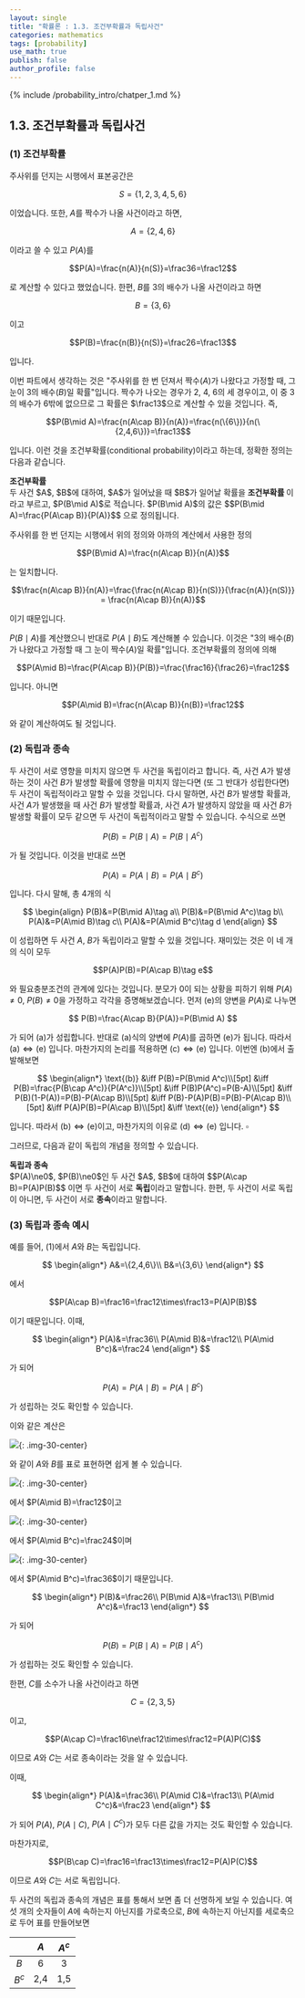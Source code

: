 ```yaml
---
layout: single
title: "확률론 : 1.3. 조건부확률과 독립사건"
categories: mathematics
tags: [probability]
use_math: true
publish: false
author_profile: false
---
```


{% include /probability_intro/chatper_1.md %}

<style>
.center-table {
  text-align: center;
  margin: 0 auto;
  max-width: 100%;
  overflow: auto;
}
</style>

## 1.3. 조건부확률과 독립사건

### (1) 조건부확률

주사위를 던지는 시행에서 표본공간은

$$S=\{1,2,3,4,5,6\}$$

이었습니다.
또한, $A$를 짝수가 나올 사건이라고 하면,

$$A=\{2,4,6\}$$

이라고 쓸 수 있고 $P(A)$를

$$P(A)=\frac{n(A)}{n(S)}=\frac36=\frac12$$

로 계산할 수 있다고 했었습니다.
한편, $B$를 3의 배수가 나올 사건이라고 하면

$$B=\{3,6\}$$

이고

$$P(B)=\frac{n(B)}{n(S)}=\frac26=\frac13$$

입니다.

이번 파트에서 생각하는 것은 "주사위를 한 번 던져서 짝수($A$)가 나왔다고 가정할 때, 그 눈이 3의 배수($B$)일 확률"입니다.
짝수가 나오는 경우가 2, 4, 6의 세 경우이고, 이 중 3의 배수가 6밖에 없으므로 그 확률은 $\frac13$으로 계산할 수 있을 것입니다.
즉,

$$P(B\mid A)=\frac{n(A\cap B)}{n(A)}=\frac{n(\{6\})}{n(\{2,4,6\})}=\frac13$$

입니다.
이런 것을 조건부확률(conditional probability)이라고 하는데, 정확한 정의는 다음과 같습니다.

<div class="notice--info">
<b> 조건부확률 </b> <br>
두 사건 $A$, $B$에 대하여, $A$가 일어났을 때 $B$가 일어날 확률을 <b> 조건부확률 </b>이라고 부르고, $P(B\mid A)$로 적습니다.
$P(B\mid A)$의 값은
$$P(B\mid A)=\frac{P(A\cap B)}{P(A)}$$
으로 정의됩니다.
</div>

주사위를 한 번 던지는 시행에서 위의 정의와 아까의 계산에서 사용한 정의

$$P(B\mid A)=\frac{n(A\cap B)}{n(A)}$$

는 일치합니다.

$$\frac{n(A\cap B)}{n(A)}=\frac{\frac{n(A\cap B)}{n(S)}}{\frac{n(A)}{n(S)}} = \frac{n(A\cap B)}{n(A)}$$

이기 때문입니다.

$P(B\mid A)$를 계산했으니 반대로 $P(A\mid B)$도 계산해볼 수 있습니다.
이것은 "3의 배수($B$)가 나왔다고 가정할 때 그 눈이 짝수($A$)일 확률"입니다.
조건부확률의 정의에 의해

$$P(A\mid B)=\frac{P(A\cap B)}{P(B)}=\frac{\frac16}{\frac26}=\frac12$$

입니다.
아니면

$$P(A\mid B)=\frac{n(A\cap B)}{n(B)}=\frac12$$

와 같이 계산하여도 될 것입니다.

### (2) 독립과 종속

두 사건이 서로 영향을 미치지 않으면 두 사건을 독립이라고 합니다.
즉, 사건 $A$가 발생하는 것이 사건 $B$가 발생할 확률에 영향을 미치지 않는다면 (또 그 반대가 성립한다면) 두 사건이 독립적이라고 말할 수 있을 것입니다.
다시 말하면, 사건 $B$가 발생할 확률과, 사건 $A$가 발생했을 때 사건 $B$가 발생할 확률과, 사건 $A$가 발생하지 않았을 때 사건 $B$가 발생할 확률이 모두 같으면 두 사건이 독립적이라고 말할 수 있습니다.
수식으로 쓰면

$$P(B)=P(B\mid A)=P(B\mid A^c)$$

가 될 것입니다.
이것을 반대로 쓰면

$$P(A)=P(A\mid B)=P(A\mid B^c)$$

입니다.
다시 말해, 총 4개의 식

$$
\begin{align}
P(B)&=P(B\mid A)\tag a\\
P(B)&=P(B\mid A^c)\tag b\\
P(A)&=P(A\mid B)\tag c\\
P(A)&=P(A\mid B^c)\tag d
\end{align}
$$

이 성립하면 두 사건 $A$, $B$가 독립이라고 말할 수 있을 것입니다.
재미있는 것은 이 네 개의 식이 모두

$$P(A)P(B)=P(A\cap B)\tag e$$

와 필요충분조건의 관계에 있다는 것입니다.
분모가 0이 되는 상황을 피하기 위해 $P(A)\ne0$, $P(B)\ne0$을 가정하고 각각을 증명해보겠습니다.
먼저 $\text{(e)}$의 양변을 $P(A)$로 나누면

$$
P(B)=\frac{A\cap B}{P(A)}=P(B\mid A)
$$

가 되어 $\text{(a)}$가 성립합니다.
반대로 $\text{(a)}$식의 양변에 $P(A)$를 곱하면 (e)가 됩니다. 따라서 $\text{(a)}\iff\text{(e)}$ 입니다.
마찬가지의 논리를 적용하면 $\text{(c)}\iff\text{(e)}$ 입니다.
이번엔 $\text{(b)}$에서 출발해보면

$$
\begin{align*}
\text{(b)}
&\iff P(B)=P(B\mid A^c)\\[5pt]
&\iff P(B)=\frac{P(B\cap A^c)}{P(A^c)}\\[5pt]
&\iff P(B)P(A^c)=P(B-A)\\[5pt]
&\iff P(B)(1-P(A))=P(B)-P(A\cap B)\\[5pt]
&\iff P(B)-P(A)P(B)=P(B)-P(A\cap B)\\[5pt]
&\iff P(A)P(B)=P(A\cap B)\\[5pt]
&\iff \text{(e)}
\end{align*}
$$

입니다.
따라서 $\text{(b)}\iff\text{(e)}$이고, 마찬가지의 이유로 $\text{(d)}\iff\text{(e)}$ 입니다. $\square$

그러므로, 다음과 같이 독립의 개념을 정의할 수 있습니다.

<div class="notice--info">
<b> 독립과 종속 </b> <br>
$P(A)\ne0$, $P(B)\ne0$인 두 사건 $A$, $B$에 대하여 
$$P(A\cap B)=P(A)P(B)$$
이면 두 사건이 서로 <b>독립</b>이라고 말합니다.
한편, 두 사건이 서로 독립이 아니면, 두 사건이 서로 <b>종속</b>이라고 말합니다.
</div>

### (3) 독립과 종속 예시

예를 들어, (1)에서 $A$와 $B$는 독립입니다.

$$
\begin{align*}
A&=\{2,4,6\}\\
B&=\{3,6\}
\end{align*}
$$

에서

$$P(A\cap B)=\frac16=\frac12\times\frac13=P(A)P(B)$$

이기 때문입니다.
이때,

$$
\begin{align*}
P(A)&=\frac36\\
P(A\mid B)&=\frac12\\
P(A\mid B^c)&=\frac24
\end{align*}
$$

가 되어

$$
P(A)=P(A\mid B)=P(A\mid B^c)
$$

가 성립하는 것도 확인할 수 있습니다.

이와 같은 계산은

![]({{site.url}}\images\2023-08-10-probability_1_3\ABtable_0.png){: .img-30-center}

와 같이 $A$와 $B$를 표로 표현하면 쉽게 볼 수 있습니다.

![]({{site.url}}\images\2023-08-10-probability_1_3\ABtable_1.png){: .img-30-center}

에서 $P(A\mid B)=\frac12$이고

![]({{site.url}}\images\2023-08-10-probability_1_3\ABtable_2.png){: .img-30-center}

에서 $P(A\mid B^c)=\frac24$이며

![]({{site.url}}\images\2023-08-10-probability_1_3\ABtable_3.png){: .img-30-center}

에서 $P(A\mid B^c)=\frac36$이기 때문입니다.

$$
\begin{align*}
P(B)&=\frac26\\
P(B\mid A)&=\frac13\\
P(B\mid A^c)&=\frac13
\end{align*}
$$

가 되어

$$
P(B)=P(B\mid A)=P(B\mid A^c)
$$

가 성립하는 것도 확인할 수 있습니다.

한편, $C$를 소수가 나올 사건이라고 하면

$$C=\{2,3,5\}$$

이고,

$$P(A\cap C)=\frac16\ne\frac12\times\frac12=P(A)P(C)$$

이므로 $A$와 $C$는 서로 종속이라는 것을 알 수 있습니다.

이때,

$$
\begin{align*}
P(A)&=\frac36\\
P(A\mid C)&=\frac13\\
P(A\mid C^c)&=\frac23
\end{align*}
$$

가 되어 $P(A)$, $P(A\mid C)$, $P(A\mid C^c)$가 모두 다른 값을 가지는 것도 확인할 수 있습니다.

마찬가지로,

$$P(B\cap C)=\frac16=\frac13\times\frac12=P(A)P(C)$$

이므로 $A$와 $C$는 서로 독립입니다.

두 사건의 독립과 종속의 개념은 표를 통해서 보면 좀 더 선명하게 보일 수 있습니다.
여섯 개의 숫자들이 $A$에 속하는지 아닌지를 가로축으로, $B$에 속하는지 아닌지를 세로축으로 두어 표를 만들어보면

  |     |$A$|$A^c$|
  |:-:  |:-:|:-:  |
  |$B$  |6  |3    |
  |$B^c$|2,4|1,5  |
